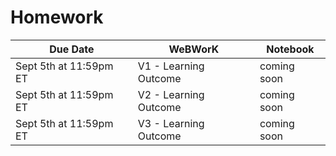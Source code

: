 Homework
============================


| Due Date | WeBWorK | Notebook |
|----------|---------|----------|
| Sept 5th at 11:59pm ET | V1 - Learning Outcome | coming soon |
| Sept 5th at 11:59pm ET | V2 - Learning Outcome | coming soon |
| Sept 5th at 11:59pm ET | V3 - Learning Outcome | coming soon |


